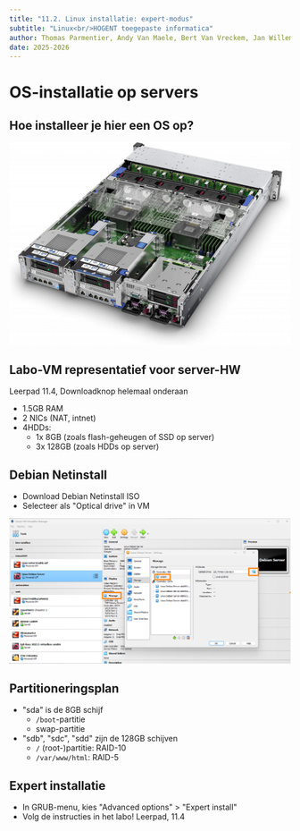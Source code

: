 ```yaml
---
title: "11.2. Linux installatie: expert-modus"
subtitle: "Linux<br/>HOGENT toegepaste informatica"
author: Thomas Parmentier, Andy Van Maele, Bert Van Vreckem, Jan Willem
date: 2025-2026
---
```


# OS-installatie op servers

## Hoe installeer je hier een OS op?

![HP Proliant](assets/expert-install-hw.jpg)

## Labo-VM representatief voor server-HW

Leerpad 11.4, Downloadknop helemaal onderaan

- 1.5GB RAM
- 2 NICs (NAT, intnet)
- 4HDDs:
    - 1x 8GB (zoals flash-geheugen of SSD op server)
    - 3x 128GB (zoals HDDs op server)

## Debian Netinstall

- Download Debian Netinstall ISO
- Selecteer als "Optical drive" in VM

![](assets/expert-install-iso.png)

## Partitioneringsplan

- "sda" is de 8GB schijf
    - `/boot`-partitie
    - swap-partitie
- "sdb", "sdc", "sdd" zijn de 128GB schijven
    - `/` (root-)partitie: RAID-10
    - `/var/www/html`: RAID-5

## Expert installatie

- In GRUB-menu, kies "Advanced options" > "Expert install"
- Volg de instructies in het labo! Leerpad, 11.4
